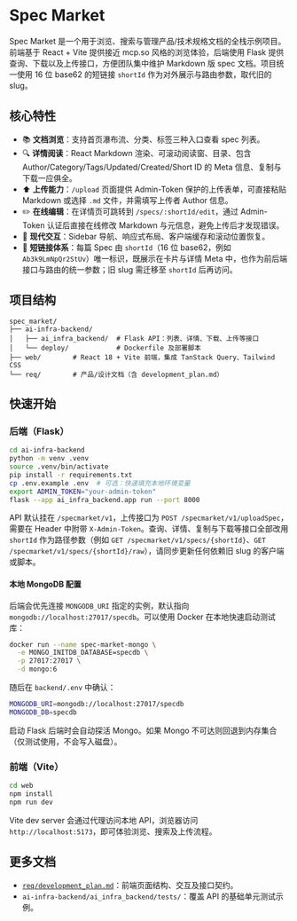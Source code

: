 # Spec Market

Spec Market 是一个用于浏览、搜索与管理产品/技术规格文档的全栈示例项目。前端基于 React + Vite 提供接近 mcp.so 风格的浏览体验，后端使用 Flask 提供查询、下载以及上传接口，方便团队集中维护 Markdown 版 spec 文档。项目统一使用 16 位 base62 的短链接 `shortId` 作为对外展示与路由参数，取代旧的 slug。

## 核心特性

* 📚 **文档浏览**：支持首页瀑布流、分类、标签三种入口查看 spec 列表。
* 🔍 **详情阅读**：React Markdown 渲染、可滚动阅读窗、目录、包含 Author/Category/Tags/Updated/Created/Short ID 的 Meta 信息、复制与下载一应俱全。
* ⬆️ **上传能力**：`/upload` 页面提供 Admin-Token 保护的上传表单，可直接粘贴 Markdown 或选择 `.md` 文件，并需填写上传者 Author 信息。
* ✏️ **在线编辑**：在详情页可跳转到 `/specs/:shortId/edit`，通过 Admin-Token 认证后直接在线修改 Markdown 与元信息，避免上传后才发现错误。
* 🧭 **现代交互**：Sidebar 导航、响应式布局、客户端缓存和滚动位置恢复。
* 🔗 **短链接体系**：每篇 Spec 由 `shortId`（16 位 base62，例如 `Ab3k9LmNpQr2StUv`）唯一标识，既展示在卡片与详情 Meta 中，也作为前后端接口与路由的统一参数；旧 slug 需迁移至 `shortId` 后再访问。

## 项目结构

```
spec_market/
├── ai-infra-backend/
│   ├── ai_infra_backend/  # Flask API：列表、详情、下载、上传等接口
│   └── deploy/            # Dockerfile 及部署脚本
├── web/        # React 18 + Vite 前端，集成 TanStack Query、Tailwind CSS
└── req/        # 产品/设计文档（含 development_plan.md）
```

## 快速开始

### 后端（Flask）

```bash
cd ai-infra-backend
python -m venv .venv
source .venv/bin/activate
pip install -r requirements.txt
cp .env.example .env  # 可选：快速填充本地环境变量
export ADMIN_TOKEN="your-admin-token"
flask --app ai_infra_backend.app run --port 8000
```

API 默认挂在 `/specmarket/v1`，上传接口为 `POST /specmarket/v1/uploadSpec`，需要在 Header 中附带 `X-Admin-Token`。查询、详情、复制与下载等接口全部改用 `shortId` 作为路径参数（例如 `GET /specmarket/v1/specs/{shortId}`、`GET /specmarket/v1/specs/{shortId}/raw`），请同步更新任何依赖旧 slug 的客户端或脚本。

#### 本地 MongoDB 配置

后端会优先连接 `MONGODB_URI` 指定的实例，默认指向 `mongodb://localhost:27017/specdb`。可以使用 Docker 在本地快速启动测试库：

```bash
docker run --name spec-market-mongo \
  -e MONGO_INITDB_DATABASE=specdb \
  -p 27017:27017 \
  -d mongo:6
```

随后在 `backend/.env` 中确认：

```bash
MONGODB_URI=mongodb://localhost:27017/specdb
MONGODB_DB=specdb
```

启动 Flask 后端时会自动探活 Mongo。如果 Mongo 不可达则回退到内存集合（仅测试使用，不会写入磁盘）。

### 前端（Vite）

```bash
cd web
npm install
npm run dev
```

Vite dev server 会通过代理访问本地 API，浏览器访问 `http://localhost:5173`，即可体验浏览、搜索及上传流程。

## 更多文档

* [`req/development_plan.md`](req/development_plan.md)：前端页面结构、交互及接口契约。
* `ai-infra-backend/ai_infra_backend/tests/`：覆盖 API 的基础单元测试示例。
